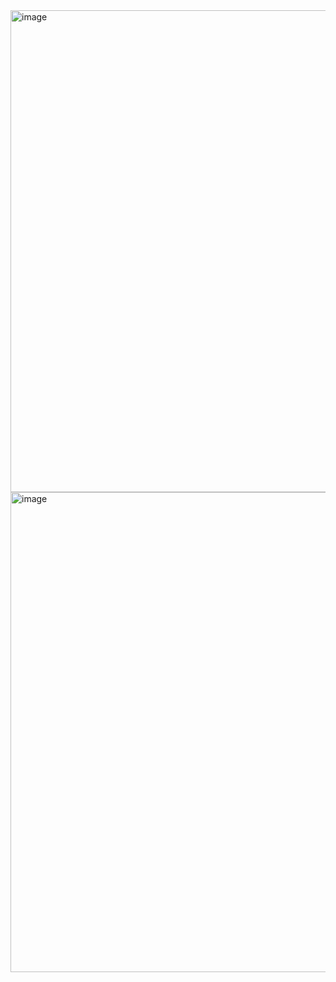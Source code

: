 <img width="1367" height="771" alt="image" src="https://github.com/user-attachments/assets/c86a0710-476b-4045-a9e2-06ed87639ba7" />
<img width="1370" height="768" alt="image" src="https://github.com/user-attachments/assets/e0d8f9a9-6a5d-4e91-b799-aa370d325e8b" />






